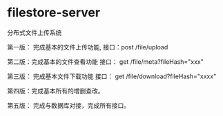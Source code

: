 # filestore-server
分布式文件上传系统

第一版： 完成基本的文件上传功能, 接口：post /file/upload

第二版：完成基本的文件查看功能 接口： get /file/meta?fileHash="xxx"

第三版： 完成基本文件下载功能 接口： get /file/download?fileHash="xxxx"

第四版：完成基本所有的增删查改。

第五版： 完成与数据库对接，完成所有接口。
